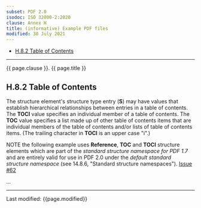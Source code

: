 ```yaml
---
subset: PDF 2.0
isodoc: ISO 32000-2:2020
clause: Annex H
title: (informative) Example PDF files
modified: 30 July 2021
---
```


<ul>
    <li><a href="clauseAnnexH#HH.8.2">H.8.2 Table of Contents</a>
    </li>
</ul>
<hr>

<link rel="stylesheet" href="../assets/iso-style.css">
<div class="isostyle">

<p class="fake-h1">{{ page.clause }}. {{ page.title }}</p>

<h2 id="HH.8.2">H.8.2 Table of Contents</h2>

<p>
The structure element's structure type entry (<b>S</b>) may have values that establish hierarchical relationships between entries in a table of contents.
The <b>TOCI</b> value specifies an individual member of a table of contents. The <b>TOC</b> value specifies a list made up of other table of contents items that
are individual members of the table of contents and/or lists of table of contents items. (The trailing character in <b>TOCI</b> is an upper case "i".)
</p>

<p><span class="new-text">NOTE the following example uses <b>Reference</b>, <b>TOC</b> and <b>TOCI</b> structure elements which are part of the <i>standard structure
namespace for PDF 1.7</i> and are entirely valid for use in PDF 2.0 under the <i>default standard structure namespace</i> (see 14.8.6, "Standard structure namespaces").
<span class="new-tooltiptext"><a href="https://github.com/pdf-association/pdf-issues/issues/62" target="_blank">Issue #62</a></span></span></p>

<p>...</p>

</div>


<hr>
<p class="footnote">Last modified: {{page.modified}}</p>
